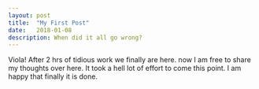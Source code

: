```yaml
---
layout: post
title:  "My First Post"
date:   2018-01-08
description: When did it all go wrong?
---
```

Viola! After 2 hrs of tidious work we finally are here. now I am free to share my thoughts over here. It took a hell lot of effort to come this point. I am happy that finally it is done.
